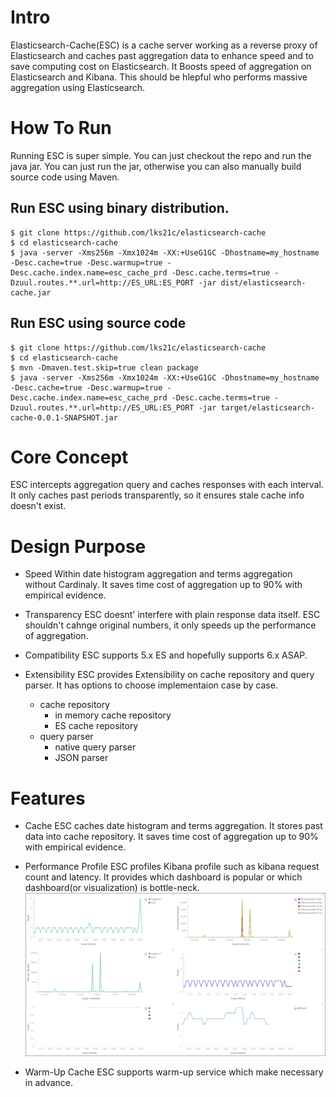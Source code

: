 # Intro
Elasticsearch-Cache(ESC) is a cache server working as a reverse proxy of Elasticsearch and caches past aggregation data to enhance speed and to save computing cost on Elasticsearch. It Boosts speed of aggregation on Elasticsearch and Kibana. This should be hlepful who performs massive aggregation using Elasticsearch.

# How To Run

Running ESC is super simple. You can just checkout the repo and run the java jar. You can just run the jar, otherwise you can also manually build source code using Maven.

## Run ESC using binary distribution.

    $ git clone https://github.com/lks21c/elasticsearch-cache
    $ cd elasticsearch-cache
    $ java -server -Xms256m -Xmx1024m -XX:+UseG1GC -Dhostname=my_hostname -Desc.cache=true -Desc.warmup=true -Desc.cache.index.name=esc_cache_prd -Desc.cache.terms=true -Dzuul.routes.**.url=http://ES_URL:ES_PORT -jar dist/elasticsearch-cache.jar

## Run ESC using source code

    $ git clone https://github.com/lks21c/elasticsearch-cache
    $ cd elasticsearch-cache
    $ mvn -Dmaven.test.skip=true clean package
    $ java -server -Xms256m -Xmx1024m -XX:+UseG1GC -Dhostname=my_hostname -Desc.cache=true -Desc.warmup=true -Desc.cache.index.name=esc_cache_prd -Desc.cache.terms=true -Dzuul.routes.**.url=http://ES_URL:ES_PORT -jar target/elasticsearch-cache-0.0.1-SNAPSHOT.jar

# Core Concept

ESC intercepts aggregation query and caches responses with each interval. It only caches past periods transparently, so it ensures stale cache info doesn't exist.

# Design Purpose
* Speed
Within date histogram aggregation and terms aggregation without Cardinaly. It saves time cost of aggregation up to 90% with empirical evidence.


* Transparency
  ESC doesnt' interfere with plain response data itself. ESC shouldn't cahnge original numbers, it only speeds up the performance of aggregation.


* Compatibility
  ESC supports 5.x ES and hopefully supports 6.x ASAP.


* Extensibility
ESC provides Extensibility on cache repository and query parser. It has options to choose implementaion case by case.

  * cache repository
    * in memory cache repository
    * ES cache repository
  * query parser
    * native query parser
    * JSON parser

# Features

* Cache
ESC caches date histogram and terms aggregation. It stores past data into cache repository. It saves time cost of aggregation up to 90% with empirical evidence.

* Performance Profile
ESC profiles Kibana profile such as kibana request count and latency. It provides which dashboard is popular or which dashboard(or visualization) is bottle-neck.
![](https://github.com/lks21c/elasticsearch-cache/blob/master/screenshot/border/screenshot0200.png)

* Warm-Up Cache
ESC supports warm-up service which make necessary in advance.
